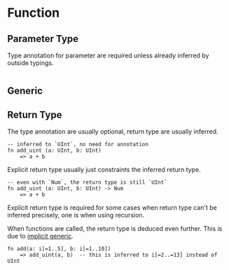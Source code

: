 # Function

## Parameter Type

Type annotation for parameter are required unless already inferred by outside typings.

```stick
```

## Generic

## Return Type

The type annotation are usually optional, return type are usually inferred.

```stick
-- inferred to `UInt`, no need for annotation
fn add_uint (a: UInt, b: UInt)
    => a + b
```

Explicit return type usually just constraints the inferred return type.

```stick
-- even with `Num`, the return type is still `UInt`
fn add_uint (a: UInt, b: UInt) -> Num
    => a + b
```

Explicit return type is required for some cases when return type can't be inferred precisely, one is when using recursion.

When functions are called, the return type is deduced even further. This is due to [implicit generic](implicit_generic.md).

```stick
fn add(a: i[=1..5], b: i[=1..10])
    => add_uint(a, b)  -- this is inferred to i[=2..=13] instead of UInt
```

